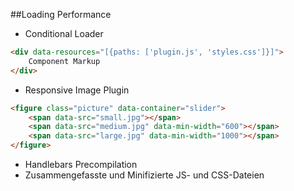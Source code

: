 ##Loading Performance

* Conditional Loader
```html
<div data-resources="[{paths: ['plugin.js', 'styles.css']}]">
    Component Markup
</div>
```

* Responsive Image Plugin
```html
<figure class="picture" data-container="slider">
    <span data-src="small.jpg"></span>
    <span data-src="medium.jpg" data-min-width="600"></span>
    <span data-src="large.jpg" data-min-width="1000"></span>
</figure>
```

* Handlebars Precompilation
* Zusammengefasste und Minifizierte JS- und CSS-Dateien
